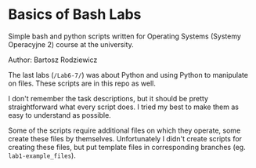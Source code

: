 # Basics of Bash Labs
Simple bash and python scripts written for Operating Systems (Systemy Operacyjne 2) course at the university.

Author: Bartosz Rodziewicz

The last labs (`/Lab6-7/`) was about Python and using Python to manipulate on files. These scripts are in this repo as well.

I don't remember the task descriptions, but it should be pretty straightforward what every script does. I tried my best to make them as easy to understand as possible.

Some of the scripts require additional files on which they operate, some create these files by themselves. Unfortunately I didn't create scripts for creating these files, but put template files in corresponding branches (eg. `lab1-example_files`).
